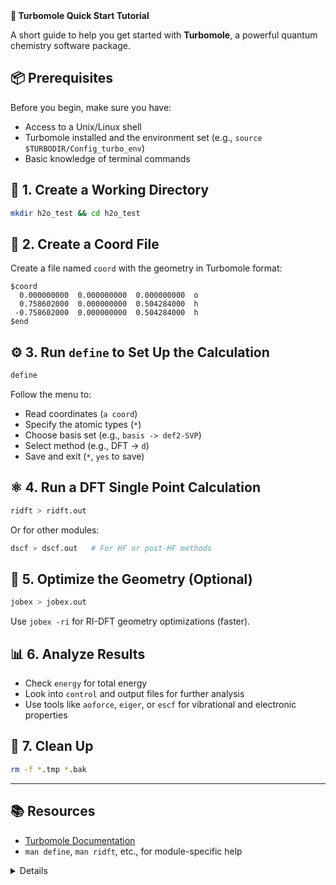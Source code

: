 </details>

<summary><strong>🚀 Turbomole Quick Start Tutorial</strong></summary>

A short guide to help you get started with **Turbomole**, a powerful quantum chemistry software package.

## 📦 Prerequisites

Before you begin, make sure you have:

- Access to a Unix/Linux shell
- Turbomole installed and the environment set (e.g., `source $TURBODIR/Config_turbo_env`)
- Basic knowledge of terminal commands

## 🧪 1. Create a Working Directory

```bash
mkdir h2o_test && cd h2o_test
```

## 📄 2. Create a Coord File

Create a file named `coord` with the geometry in Turbomole format:

```
$coord
  0.000000000  0.000000000  0.000000000  o
  0.758602000  0.000000000  0.504284000  h
 -0.758602000  0.000000000  0.504284000  h
$end
```

## ⚙️ 3. Run `define` to Set Up the Calculation

```bash
define
```

Follow the menu to:

- Read coordinates (`a coord`)
- Specify the atomic types (`*`)
- Choose basis set (e.g., `basis -> def2-SVP`)
- Select method (e.g., DFT -> `d`)
- Save and exit (`*`, `yes` to save)

## ⚛️ 4. Run a DFT Single Point Calculation

```bash
ridft > ridft.out
```

Or for other modules:

```bash
dscf > dscf.out   # For HF or post-HF methods
```

## 🔁 5. Optimize the Geometry (Optional)

```bash
jobex > jobex.out
```

Use `jobex -ri` for RI-DFT geometry optimizations (faster).

## 📊 6. Analyze Results

- Check `energy` for total energy
- Look into `control` and output files for further analysis
- Use tools like `aoforce`, `eiger`, or `escf` for vibrational and electronic properties

## 🧼 7. Clean Up

```bash
rm -f *.tmp *.bak
```

---

## 📚 Resources

- [Turbomole Documentation](https://www.turbomole.org)
- `man define`, `man ridft`, etc., for module-specific help

<details>
